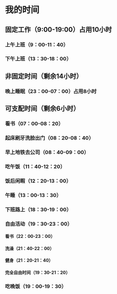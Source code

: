 # 我的时间

## 固定工作（9:00-19:00）占用10小时

### 上午上班（9：00-11：40）

### 下午上班（13：30-18：00）

## 非固定时间（剩余14小时）

### 晚上睡眠（23：00-07：00）占用8小时

## 可支配时间（剩余6小时）

### 看书（07：00-08：20）

### 起床刷牙洗脸出门（08：20-08：40）

### 早上地铁去公司（08：40-09：00）

### 吃午饭（11：40-12：20）

### 饭后闲暇（12：20-13：00）

### 午睡（13：00-13：30）

### 下班路上（18：30-19：00）

### 自由活动（19：30-23：00）

#### 看书（22：00-23：00）

#### 洗澡（21：40-22：00）

#### 健身（21：20-21：40）

#### 完全自由时间（19：30-21：20）

### 吃晚饭（19：00-19：30）
